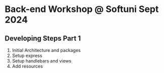 # Back-end Workshop @ Softuni Sept 2024

## Developing Steps Part 1
1. Initial Architecture and packages
2. Setup express
3. Setup handlebars and views 
4. Add resources